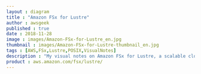 ```yaml
---
layout : diagram
title : "Amazon FSx for Lustre"
author : awsgeek
published : true
date : 2018-11-28
image : images/Amazon-FSx-for-Lustre_en.jpg
thumbnail : images/Amazon-FSx-for-Lustre-thumbnail_en.jpg
tags : [AWS,FSx,Lustre,POSIX,VisualNotes]
description : "My visual notes on Amazon FSx for Lustre, a scalable cloud file system for your compute intensive workloads."
product : aws.amazon.com/fsx/lustre/
---
```

